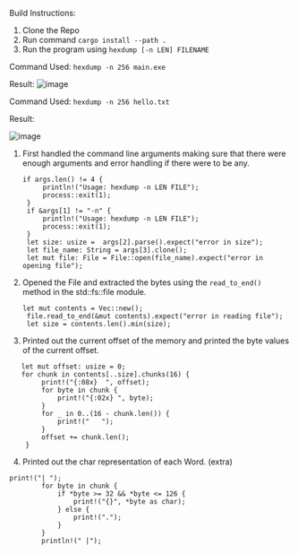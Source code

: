 Build Instructions:
1) Clone the Repo
2) Run command ```cargo install --path . ```
3) Run the program using ```hexdump [-n LEN] FILENAME```

Command Used: ```hexdump -n 256 main.exe```

Result:
![image](https://github.com/user-attachments/assets/f1106e97-da88-413f-9a90-64d4dcc992b9)

Command Used: ``` hexdump -n 256 hello.txt ```

Result: 

![image](https://github.com/user-attachments/assets/54669720-51e1-43c0-a689-db151af58369)

1) First handled the command line arguments making sure that there were enough arguments and error handling if there were to be any.
   ```
   if args.len() != 4 {
        println!("Usage: hexdump -n LEN FILE");
        process::exit(1);
    }
    if &args[1] != "-n" {
        println!("Usage: hexdump -n LEN FILE");
        process::exit(1);
    }
    let size: usize =  args[2].parse().expect("error in size");
    let file_name: String = args[3].clone();
    let mut file: File = File::open(file_name).expect("error in opening file");
   ```
2) Opened the File and extracted the bytes using the ```read_to_end()``` method in the std::fs::file module.
   ```
   let mut contents = Vec::new();
    file.read_to_end(&mut contents).expect("error in reading file"); 
    let size = contents.len().min(size);
   ```
3) Printed out the current offset of the memory and printed the byte values of the current offset.
```
   let mut offset: usize = 0;
   for chunk in contents[..size].chunks(16) {
        print!("{:08x}  ", offset); 
        for byte in chunk {
            print!("{:02x} ", byte);
        }
        for _ in 0..(16 - chunk.len()) {
            print!("   "); 
        }
        offset += chunk.len();
    }
```
4) Printed out the char representation of each Word. (extra)
```
print!("| ");
        for byte in chunk {
            if *byte >= 32 && *byte <= 126 {
                print!("{}", *byte as char);
            } else {
                print!(".");
            }
        }
        println!(" |");
```



